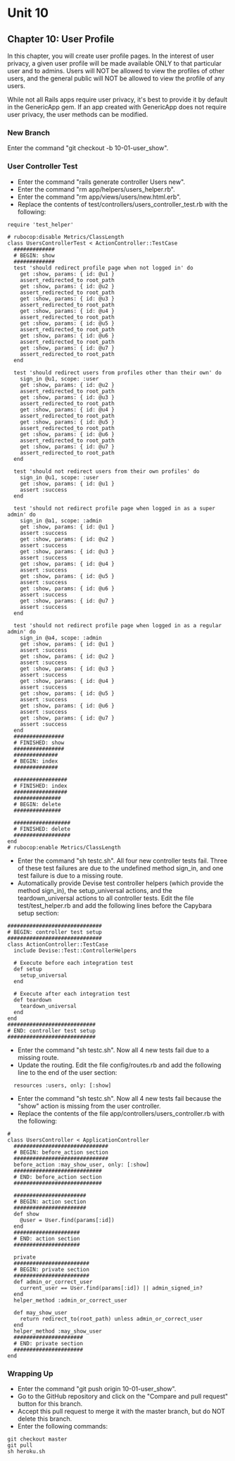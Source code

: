 # Unit 10
## Chapter 10: User Profile

In this chapter, you will create user profile pages.  In the interest of user privacy, a given user profile will be made available ONLY to that particular user and to admins.  Users will NOT be allowed to view the profiles of other users, and the general public will NOT be allowed to view the profile of any users.

While not all Rails apps require user privacy, it's best to provide it by default in the GenericApp gem.  If an app created with GenericApp does not require user privacy, the user methods can be modified.

### New Branch
Enter the command "git checkout -b 10-01-user_show".

### User Controller Test
* Enter the command "rails generate controller Users new".
* Enter the command "rm app/helpers/users_helper.rb".
* Enter the command "rm app/views/users/new.html.erb".
* Replace the contents of test/controllers/users_controller_test.rb with the following:
```
require 'test_helper'

# rubocop:disable Metrics/ClassLength
class UsersControllerTest < ActionController::TestCase
  #############
  # BEGIN: show
  #############
  test 'should redirect profile page when not logged in' do
    get :show, params: { id: @u1 }
    assert_redirected_to root_path
    get :show, params: { id: @u2 }
    assert_redirected_to root_path
    get :show, params: { id: @u3 }
    assert_redirected_to root_path
    get :show, params: { id: @u4 }
    assert_redirected_to root_path
    get :show, params: { id: @u5 }
    assert_redirected_to root_path
    get :show, params: { id: @u6 }
    assert_redirected_to root_path
    get :show, params: { id: @u7 }
    assert_redirected_to root_path
  end

  test 'should redirect users from profiles other than their own' do
    sign_in @u1, scope: :user
    get :show, params: { id: @u2 }
    assert_redirected_to root_path
    get :show, params: { id: @u3 }
    assert_redirected_to root_path
    get :show, params: { id: @u4 }
    assert_redirected_to root_path
    get :show, params: { id: @u5 }
    assert_redirected_to root_path
    get :show, params: { id: @u6 }
    assert_redirected_to root_path
    get :show, params: { id: @u7 }
    assert_redirected_to root_path
  end

  test 'should not redirect users from their own profiles' do
    sign_in @u1, scope: :user
    get :show, params: { id: @u1 }
    assert :success
  end

  test 'should not redirect profile page when logged in as a super admin' do
    sign_in @a1, scope: :admin
    get :show, params: { id: @u1 }
    assert :success
    get :show, params: { id: @u2 }
    assert :success
    get :show, params: { id: @u3 }
    assert :success
    get :show, params: { id: @u4 }
    assert :success
    get :show, params: { id: @u5 }
    assert :success
    get :show, params: { id: @u6 }
    assert :success
    get :show, params: { id: @u7 }
    assert :success
  end

  test 'should not redirect profile page when logged in as a regular admin' do
    sign_in @a4, scope: :admin
    get :show, params: { id: @u1 }
    assert :success
    get :show, params: { id: @u2 }
    assert :success
    get :show, params: { id: @u3 }
    assert :success
    get :show, params: { id: @u4 }
    assert :success
    get :show, params: { id: @u5 }
    assert :success
    get :show, params: { id: @u6 }
    assert :success
    get :show, params: { id: @u7 }
    assert :success
  end
  ################
  # FINISHED: show
  ################
  ##############
  # BEGIN: index
  ##############

  #################
  # FINISHED: index
  #################
  ###############
  # BEGIN: delete
  ###############

  ##################
  # FINISHED: delete
  ##################
end
# rubocop:enable Metrics/ClassLength
```
* Enter the command "sh testc.sh".  All four new controller tests fail.  Three of these test failures are due to the undefined method sign_in, and one test failure is due to a missing route.
* Automatically provide Devise test controller helpers (which provide the method sign_in), the setup_universal actions, and the teardown_universal actions to all controller tests. Edit the file test/test_helper.rb and add the following lines before the Capybara setup section:
```
##############################
# BEGIN: controller test setup
##############################
class ActionController::TestCase
  include Devise::Test::ControllerHelpers

  # Execute before each integration test
  def setup
    setup_universal
  end

  # Execute after each integration test
  def teardown
    teardown_universal
  end
end
############################
# END: controller test setup
############################
```
* Enter the command "sh testc.sh".  Now all 4 new tests fail due to a missing route.
* Update the routing. Edit the file config/routes.rb and add the following line to the end of the user section:
```
  resources :users, only: [:show]
```
* Enter the command "sh testc.sh".  Now all 4 new tests fail because the "show" action is missing from the user controller.
* Replace the contents of the file app/controllers/users_controller.rb with the following:
```
#
class UsersController < ApplicationController
  ##############################
  # BEGIN: before_action section
  ##############################
  before_action :may_show_user, only: [:show]
  ############################
  # END: before_action section
  ############################

  #######################
  # BEGIN: action section
  #######################
  def show
    @user = User.find(params[:id])
  end
  #####################
  # END: action section
  #####################

  private
  ########################
  # BEGIN: private section
  ########################
  def admin_or_correct_user
    current_user == User.find(params[:id]) || admin_signed_in?
  end
  helper_method :admin_or_correct_user

  def may_show_user
    return redirect_to(root_path) unless admin_or_correct_user
  end
  helper_method :may_show_user
  ######################
  # END: private section
  ######################
end
```

### Wrapping Up
* Enter the command "git push origin 10-01-user_show".
* Go to the GitHub repository and click on the "Compare and pull request" button for this branch.
* Accept this pull request to merge it with the master branch, but do NOT delete this branch.
* Enter the following commands:
```
git checkout master
git pull
sh heroku.sh
```
